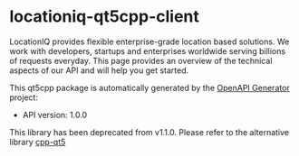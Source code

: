 # locationiq-qt5cpp-client

LocationIQ provides flexible enterprise-grade location based solutions. We work with developers, startups and enterprises worldwide serving billions of requests everyday. This page provides an overview of the technical aspects of our API and will help you get started.

This qt5cpp package is automatically generated by the [OpenAPI Generator](https://openapi-generator.tech) project:

- API version: 1.0.0

This library has been deprecated from v1.1.0.
Please refer to the alternative library <a href="https://github.com/location-iq/locationiq-cpp-qt5-client">cpp-qt5</a>